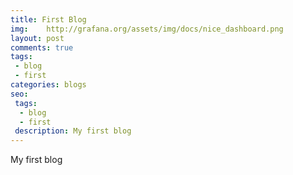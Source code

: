 ```yaml
---
title: First Blog
img:    http://grafana.org/assets/img/docs/nice_dashboard.png
layout: post
comments: true
tags:
 - blog
 - first
categories: blogs
seo:
 tags:
  - blog
  - first
 description: My first blog
---
```


My first blog
